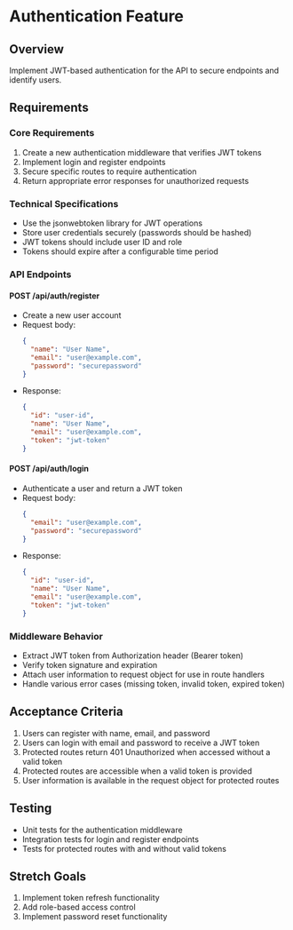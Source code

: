 # Authentication Feature

## Overview
Implement JWT-based authentication for the API to secure endpoints and identify users.

## Requirements

### Core Requirements
1. Create a new authentication middleware that verifies JWT tokens
2. Implement login and register endpoints
3. Secure specific routes to require authentication
4. Return appropriate error responses for unauthorized requests

### Technical Specifications
- Use the jsonwebtoken library for JWT operations
- Store user credentials securely (passwords should be hashed)
- JWT tokens should include user ID and role
- Tokens should expire after a configurable time period

### API Endpoints

#### POST /api/auth/register
- Create a new user account
- Request body:
  ```json
  {
    "name": "User Name",
    "email": "user@example.com",
    "password": "securepassword"
  }
  ```
- Response:
  ```json
  {
    "id": "user-id",
    "name": "User Name",
    "email": "user@example.com",
    "token": "jwt-token"
  }
  ```

#### POST /api/auth/login
- Authenticate a user and return a JWT token
- Request body:
  ```json
  {
    "email": "user@example.com",
    "password": "securepassword"
  }
  ```
- Response:
  ```json
  {
    "id": "user-id",
    "name": "User Name",
    "email": "user@example.com",
    "token": "jwt-token"
  }
  ```

### Middleware Behavior
- Extract JWT token from Authorization header (Bearer token)
- Verify token signature and expiration
- Attach user information to request object for use in route handlers
- Handle various error cases (missing token, invalid token, expired token)

## Acceptance Criteria
1. Users can register with name, email, and password
2. Users can login with email and password to receive a JWT token
3. Protected routes return 401 Unauthorized when accessed without a valid token
4. Protected routes are accessible when a valid token is provided
5. User information is available in the request object for protected routes

## Testing
- Unit tests for the authentication middleware
- Integration tests for login and register endpoints
- Tests for protected routes with and without valid tokens

## Stretch Goals
1. Implement token refresh functionality
2. Add role-based access control
3. Implement password reset functionality
